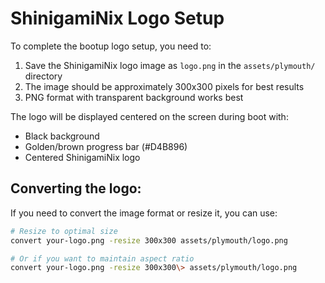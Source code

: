 # ShinigamiNix Logo Setup

To complete the bootup logo setup, you need to:

1. Save the ShinigamiNix logo image as `logo.png` in the `assets/plymouth/` directory
2. The image should be approximately 300x300 pixels for best results
3. PNG format with transparent background works best

The logo will be displayed centered on the screen during boot with:
- Black background
- Golden/brown progress bar (#D4B896)
- Centered ShinigamiNix logo

## Converting the logo:
If you need to convert the image format or resize it, you can use:
```bash
# Resize to optimal size
convert your-logo.png -resize 300x300 assets/plymouth/logo.png

# Or if you want to maintain aspect ratio
convert your-logo.png -resize 300x300\> assets/plymouth/logo.png
```
